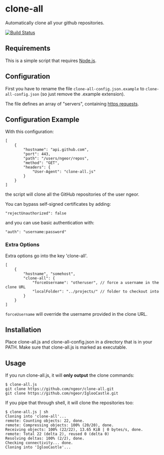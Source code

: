 clone-all
=========

Automatically clone all your github repositories.

[![Build Status](https://travis-ci.org/ngeor/clone-all.svg?branch=master)](https://travis-ci.org/ngeor/clone-all)


Requirements
------------

This is a simple script that requires [Node.js](http://nodejs.org/).

Configuration
-------------

First you have to rename the file `clone-all-config.json.example` to
`clone-all-config.json` (so just remove the .example extension).

The file defines an array of "servers", containing [https requests](http://nodejs.org/api/https.html#https_https_request_options_callback).

Configuration Example
---------------------

With this configuration:

    [
        {
            "hostname": "api.github.com",
            "port": 443,
            "path": "/users/ngeor/repos",
            "method": "GET",
            "headers": {
                "User-Agent": "clone-all.js"
            }
        }
    ]

the script will clone all the GitHub repositories of the user ngeor.

You can bypass self-signed certificates by adding:

    "rejectUnauthorized": false

and you can use basic authentication with:

    "auth": "username:password"

### Extra Options

Extra options go into the key 'clone-all'.

    [
        {
            "hostname", "somehost",
            "clone-all": {
                "forceUsername": "otheruser", // force a username in the clone URL
                "localFolder": "../projects/" // folder to checkout into
            }
        }
    ]

`forceUsername` will override the username provided in the clone URL.

Installation
------------

Place clone-all.js and clone-all-config.json in a directory that is in your
PATH. Make sure that clone-all.js is marked as executable.

Usage
-----

If you run clone-all.js, it will **only output** the clone commands:

    $ clone-all.js
    git clone https://github.com/ngeor/clone-all.git
    git clone https://github.com/ngeor/IglooCastle.git

If you pipe that through shell, it will clone the repositories too:

    $ clone-all.js | sh
    Cloning into 'clone-all'...
    remote: Counting objects: 22, done.
    remote: Compressing objects: 100% (20/20), done.
    Receiving objects: 100% (22/22), 13.65 KiB | 0 bytes/s, done.
    remote: Total 22 (delta 2), reused 0 (delta 0)
    Resolving deltas: 100% (2/2), done.
    Checking connectivity... done.
    Cloning into 'IglooCastle'...
